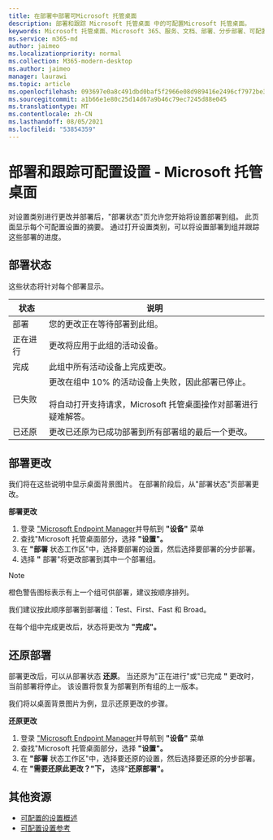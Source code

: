 ```yaml
---
title: 在部署中部署可Microsoft 托管桌面
description: 部署和跟踪 Microsoft 托管桌面 中的可配置Microsoft 托管桌面。
keywords: Microsoft 托管桌面、Microsoft 365、服务、文档、部署、分步部署、可配置设置
ms.service: m365-md
author: jaimeo
ms.localizationpriority: normal
ms.collection: M365-modern-desktop
ms.author: jaimeo
manager: laurawi
ms.topic: article
ms.openlocfilehash: 093697e0a8c491dbd0baf5f2966e08d989416e2496cf7972be35ba2377160e09
ms.sourcegitcommit: a1b66e1e80c25d14d67a9b46c79ec7245d88e045
ms.translationtype: MT
ms.contentlocale: zh-CN
ms.lasthandoff: 08/05/2021
ms.locfileid: "53854359"
---
```

# <a name="deploy-and-track-configurable-settings---microsoft-managed-desktop"></a>部署和跟踪可配置设置 - Microsoft 托管桌面

对设置类别进行更改并部署后，"部署状态"页允许您开始将设置部署到组。 此页面显示每个可配置设置的摘要。 通过打开设置类别，可以将设置部署到组并跟踪这些部署的进度。

## <a name="deployment-statuses"></a>部署状态

这些状态将针对每个部署显示。

状态 | 说明
--- | ---
部署 | 您的更改正在等待部署到此组。
正在进行 | 更改将应用于此组的活动设备。
完成 | 此组中所有活动设备上完成更改。
已失败 | 更改在组中 10% 的活动设备上失败，因此部署已停止。<br><br> 将自动打开支持请求，Microsoft 托管桌面操作对部署进行疑难解答。
已还原 | 更改已还原为已成功部署到所有部署组的最后一个更改。

## <a name="deploy-changes"></a>部署更改

我们将在这些说明中显示桌面背景图片。 在部署阶段后，从"部署状态"页部署更改。

**部署更改**

1. 登录 ["Microsoft Endpoint Manager](https://endpoint.microsoft.com/)并导航到 **"设备"** 菜单
2. 查找"Microsoft 托管桌面部分，选择 **"设置"。**
3. 在 **"部署** 状态工作区"中，选择要部署的设置，然后选择要部署的分步部署。
4. 选择 **"** 部署"将更改部署到其中一个部署组。

> [!NOTE]
> 橙色警告图标表示有上一个组可供部署，建议按顺序排列。

<!-- Needs picture updated to show MEM ![Deployment status workspace. Trusted sites pane on the right. In the Deployment groups section are three columns: deployment groups, devices, and status. In the status column, "deploy" is highlighted.](../../media/1deployedit.png) -->

我们建议按此顺序部署到部署组：Test、First、Fast 和 Broad。 

在每个组中完成更改后，状态将更改为 **"完成"。**

<!-- Needs picture updated to show MEM ![Deployment status workspace with columns for date updated, version, test, first, fast, and broad. The Proxy row is expanded, showing a dated setting flagged as "complete" in each of the four deployment groups.](../../media/2completeedit.png) -->

## <a name="revert-deployment"></a>还原部署

部署更改后，可以从部署状态 **还原**。 当还原为"正在进行"或"已完成 **"** 更改时，当前部署将停止。  该设置将恢复为部署到所有组的上一版本。

我们将以桌面背景图片为例，显示还原更改的步骤。 

**还原更改**

1. 登录 ["Microsoft Endpoint Manager](https://endpoint.microsoft.com/)并导航到 **"设备"** 菜单
2. 查找"Microsoft 托管桌面部分，选择 **"设置"。**
3. 在 **"部署** 状态工作区"中，选择要还原的设置，然后选择要还原的分步部署。
4. 在 **"需要还原此更改？"下，** 选择"**还原部署"。**

<!-- Needs picture updated to show MEM ![Deployment status workspace. Browser start pages is selected, opening a pane on the right side with data about the submitted change and its status. At the bottom is the "need to revert this change" area where you can select "Revert deployment."](../../media/3revert.png) -->

## <a name="additional-resources"></a>其他资源

- [可配置的设置概述](config-setting-overview.md)
- [可配置设置参考](config-setting-ref.md) 
